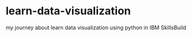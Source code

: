 # learn-data-visualization
my journey about learn data visualization using python in IBM SkillsBuild
